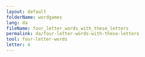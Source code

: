 ```yaml
---
layout: default
folderName: wordgames
lang: da
fileName: four_letter_words_with_these_letters
permalink: da/four-letter-words-with-these-letters
tool: four-letter-words
letter: 4
---
```


